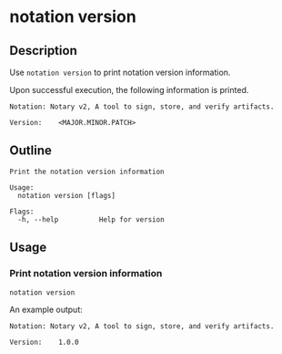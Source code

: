 # notation version

## Description

Use `notation version` to print notation version information.

Upon successful execution, the following information is printed.

```text
Notation: Notary v2, A tool to sign, store, and verify artifacts.

Version:    <MAJOR.MINOR.PATCH>
```

## Outline

```text
Print the notation version information

Usage:
  notation version [flags]

Flags:
  -h, --help          Help for version

```

## Usage

### Print notation version information

```shell
notation version
```

An example output:

```text
Notation: Notary v2, A tool to sign, store, and verify artifacts.

Version:    1.0.0
```
